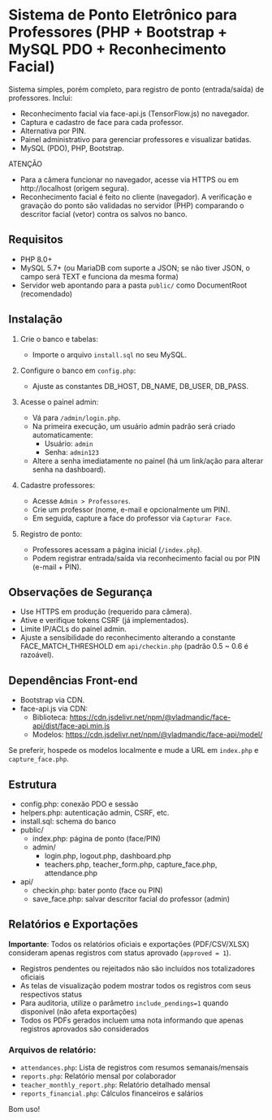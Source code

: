 # Sistema de Ponto Eletrônico para Professores (PHP + Bootstrap + MySQL PDO + Reconhecimento Facial)

Sistema simples, porém completo, para registro de ponto (entrada/saída) de professores. Inclui:
- Reconhecimento facial via face-api.js (TensorFlow.js) no navegador.
- Captura e cadastro de face para cada professor.
- Alternativa por PIN.
- Painel administrativo para gerenciar professores e visualizar batidas.
- MySQL (PDO), PHP, Bootstrap.

ATENÇÃO
- Para a câmera funcionar no navegador, acesse via HTTPS ou em http://localhost (origem segura).
- Reconhecimento facial é feito no cliente (navegador). A verificação e gravação do ponto são validadas no servidor (PHP) comparando o descritor facial (vetor) contra os salvos no banco.

## Requisitos
- PHP 8.0+
- MySQL 5.7+ (ou MariaDB com suporte a JSON; se não tiver JSON, o campo será TEXT e funciona da mesma forma)
- Servidor web apontando para a pasta `public/` como DocumentRoot (recomendado)

## Instalação
1. Crie o banco e tabelas:
   - Importe o arquivo `install.sql` no seu MySQL.

2. Configure o banco em `config.php`:
   - Ajuste as constantes DB_HOST, DB_NAME, DB_USER, DB_PASS.

3. Acesse o painel admin:
   - Vá para `/admin/login.php`.
   - Na primeira execução, um usuário admin padrão será criado automaticamente:
     - Usuário: `admin`
     - Senha: `admin123`
   - Altere a senha imediatamente no painel (há um link/ação para alterar senha na dashboard).

4. Cadastre professores:
   - Acesse `Admin > Professores`.
   - Crie um professor (nome, e-mail e opcionalmente um PIN).
   - Em seguida, capture a face do professor via `Capturar Face`.

5. Registro de ponto:
   - Professores acessam a página inicial (`/index.php`).
   - Podem registrar entrada/saída via reconhecimento facial ou por PIN (e-mail + PIN).

## Observações de Segurança
- Use HTTPS em produção (requerido para câmera).
- Ative e verifique tokens CSRF (já implementados).
- Limite IP/ACLs do painel admin.
- Ajuste a sensibilidade do reconhecimento alterando a constante FACE_MATCH_THRESHOLD em `api/checkin.php` (padrão 0.5 ~ 0.6 é razoável).

## Dependências Front-end
- Bootstrap via CDN.
- face-api.js via CDN:
  - Biblioteca: https://cdn.jsdelivr.net/npm/@vladmandic/face-api/dist/face-api.min.js
  - Modelos: https://cdn.jsdelivr.net/npm/@vladmandic/face-api/model/

Se preferir, hospede os modelos localmente e mude a URL em `index.php` e `capture_face.php`.

## Estrutura
- config.php: conexão PDO e sessão
- helpers.php: autenticação admin, CSRF, etc.
- install.sql: schema do banco
- public/
  - index.php: página de ponto (face/PIN)
  - admin/
    - login.php, logout.php, dashboard.php
    - teachers.php, teacher_form.php, capture_face.php, attendance.php
- api/
  - checkin.php: bater ponto (face ou PIN)
  - save_face.php: salvar descritor facial do professor (admin)

## Relatórios e Exportações
**Importante**: Todos os relatórios oficiais e exportações (PDF/CSV/XLSX) consideram apenas registros com status aprovado (`approved = 1`).

- Registros pendentes ou rejeitados não são incluídos nos totalizadores oficiais
- As telas de visualização podem mostrar todos os registros com seus respectivos status
- Para auditoria, utilize o parâmetro `include_pendings=1` quando disponível (não afeta exportações)
- Todos os PDFs gerados incluem uma nota informando que apenas registros aprovados são considerados

### Arquivos de relatório:
- `attendances.php`: Lista de registros com resumos semanais/mensais
- `reports.php`: Relatório mensal por colaborador  
- `teacher_monthly_report.php`: Relatório detalhado mensal
- `reports_financial.php`: Cálculos financeiros e salários

Bom uso!